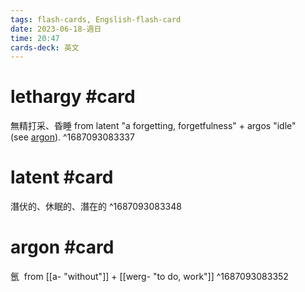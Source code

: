```yaml
---
tags: flash-cards, Engslish-flash-card
date: 2023-06-18-週日
time: 20:47
cards-deck: 英文
---
```


# lethargy #card 
無精打采、昏睡
from latent "a forgetting, forgetfulness" + argos "idle" (see [argon](https://www.etymonline.com/word/argon?ref=etymonline_crossreference "Etymology, meaning and definition of argon")).
^1687093083337

# latent #card 
潛伏的、休眠的、潛在的
^1687093083348

# argon #card 
氬
 from [[a- "without"]] + [[werg- "to do, work"]]
^1687093083352
